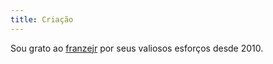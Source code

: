 ```yaml
---
title: Criação
---
```

Sou grato ao [franzejr](https://github.com/franzejr) por seus valiosos esforços desde 2010.
